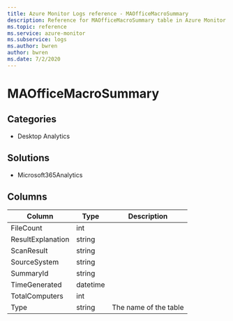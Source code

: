 ```yaml
---
title: Azure Monitor Logs reference - MAOfficeMacroSummary
description: Reference for MAOfficeMacroSummary table in Azure Monitor Logs.
ms.topic: reference
ms.service: azure-monitor
ms.subservice: logs
ms.author: bwren
author: bwren
ms.date: 7/2/2020
---
```


# MAOfficeMacroSummary

 

## Categories

- Desktop Analytics
## Solutions

- Microsoft365Analytics




## Columns

|Column|Type|Description|
|---|---|---|
|FileCount|int||
|ResultExplanation|string||
|ScanResult|string||
|SourceSystem|string||
|SummaryId|string||
|TimeGenerated|datetime||
|TotalComputers|int||
|Type|string|The name of the table|

